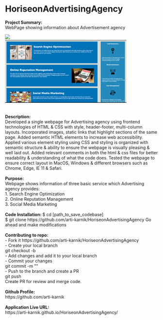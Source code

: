 # HoriseonAdvertisingAgency

<strong>Project Summary:</strong> <br>
WebPage showing information about Advertisement agency
<div align="left">
   <img src="./assets/images/ss1.png" width="400px"</img> 
  <br>
  <img src="./assets/images/ss2.png" width="400px"</img> 
</div>

<br>
<br>
<strong>Description:</strong>
<br>
Developed a single webpage for Advertising agency using frontend technologies of HTML & CSS with style, header-footer, multi-column layouts. 
Incorporated images, static links that highlight sections of the same page. Added semantic HTML elements to increase web accessibility.
Applied various element styling using CSS and styling is organized with semantic structure & ability to ensure the webpage is visually pleasing & well laid out.
Added relevant comments in both the html & css files for better readability & understanding of what the code does.
Tested the webpage to ensure correct layout in MacOS, Windows & different browsers such as Chrome, Edge, IE 11 & Safari.
<br>
<br>
<strong>Purpose: </strong><br>
Webpage shows information of three basic service which Advertising agency provides: <br>
1. Search Engine Optimization
<br>
2. Online Reputation Management
<br>
3. Social Media Marketing
<br>
<br>
<strong>Code Installation: </strong> 
$ cd [path_to_save_codebase] <br>
$ git clone https://github.com/arti-karnik/HoriseonAdvertisingAgency
Go ahead and make modifications
<br>
<br>
<strong>Contributing to repo:</strong> <br>
- Fork it https://github.com/arti-karnik/HoriseonAdvertisingAgency <br>
- Create your local branch <br>
git checkout -b <branchname> <br>
- Add changes and add it to your local branch <br>
- Commit your changes <br>
git commit -m "<commit message>" <br>
- Push to the branch and create a PR <br>
git push <br>
Create PR for review and merge code.
<br> 
<br>
<strong>Github Profile: </strong>
<br>
https://github.com/arti-karnik
<br>
<br>
<strong>Application Live URL:</strong> <br>
https://arti-karnik.github.io/HoriseonAdvertisingAgency/


